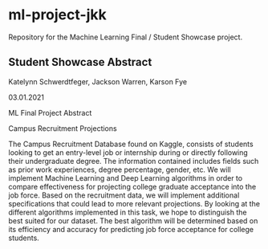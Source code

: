 # ml-project-jkk
Repository for the Machine Learning Final / Student Showcase project.

## Student Showcase Abstract

Katelynn Schwerdtfeger, Jackson Warren, Karson Fye

03.01.2021

ML Final Project Abstract

Campus Recruitment Projections

The Campus Recruitment Database found on Kaggle, consists of students looking to get an entry-level job or internship during or directly following their undergraduate degree. The information contained includes fields such as prior work experiences, degree percentage, gender, etc. We will implement Machine Learning and Deep Learning algorithms in order to compare effectiveness for projecting college graduate acceptance into the job force. Based on the recruitment data, we will implement additional specifications that could lead to more relevant projections. By looking at the different algorithms implemented in this task, we hope to distinguish the best suited for our dataset. The best algorithm will be determined based on its efficiency and accuracy for predicting job force acceptance for college students.


